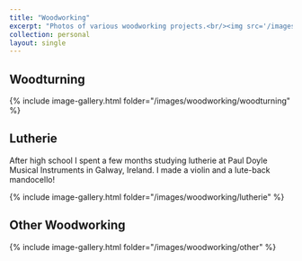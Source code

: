 ```yaml
---
title: "Woodworking"
excerpt: "Photos of various woodworking projects.<br/><img src='/images/woodworking/cover_photo.jpeg'>"
collection: personal
layout: single
---
```


Woodturning
----
{% include image-gallery.html folder="/images/woodworking/woodturning" %}


Lutherie
----
After high school I spent a few months studying lutherie at Paul Doyle Musical Instruments in Galway, Ireland. I made a violin and a lute-back mandocello!

{% include image-gallery.html folder="/images/woodworking/lutherie" %}

Other Woodworking
----
{% include image-gallery.html folder="/images/woodworking/other" %}